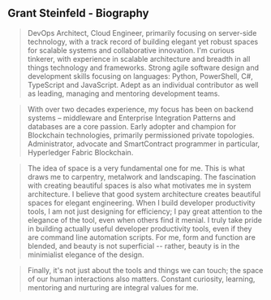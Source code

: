 ## Grant Steinfeld - Biography


> DevOps Architect, Cloud Engineer, primarily focusing on server-side technology, with a track record of building elegant yet robust spaces for scalable systems and collaborative innovation. I'm curious tinkerer, with experience in scalable architecture and breadth in all things technology and frameworks. Strong agile software design and development skills focusing on languages: Python, PowerShell, C#, TypeScript and JavaScript. Adept as an individual contributor as well as leading, managing and mentoring development teams.


> With over two decades experience, my focus has been on backend systems – middleware and Enterprise Integration Patterns and databases are a core passion.  Early adopter and champion for Blockchain technologies, primarily permissioned private topologies. Administrator, advocate and SmartContract programmer in particular, Hyperledger Fabric Blockchain.


> The idea of space is a very fundamental one for me. This is what draws me to carpentry, metalwork and landscaping. The fascination with creating beautiful spaces is also what motivates me in system architecture. I believe that good system architecture creates beautiful spaces for elegant engineering. When I build developer productivity tools, I am not just designing for efficiency; I pay great attention to the elegance of the tool, even when others find it menial. I truly take pride in building actually useful developer productivity tools, even if they are command line automation scripts. For me, form and function are blended, and beauty is not superficial -- rather, beauty is in the minimialist elegance of the design. 

> Finally, it's not just about the tools and things we can touch; the space of our human interactions also matters. Constant curiosity, learning, mentoring and nurturing are integral values for me.



